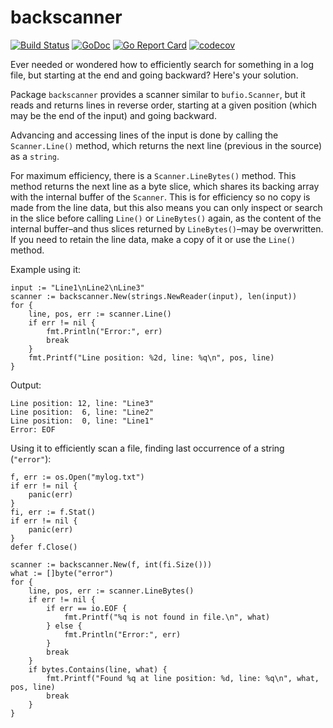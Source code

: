 # backscanner

[![Build Status](https://travis-ci.org/icza/backscanner.svg?branch=master)](https://travis-ci.org/icza/backscanner)
[![GoDoc](https://godoc.org/github.com/icza/backscanner?status.svg)](https://godoc.org/github.com/icza/backscanner)
[![Go Report Card](https://goreportcard.com/badge/github.com/icza/backscanner)](https://goreportcard.com/report/github.com/icza/backscanner)
[![codecov](https://codecov.io/gh/icza/backscanner/branch/master/graph/badge.svg)](https://codecov.io/gh/icza/backscanner)

Ever needed or wondered how to efficiently search for something in a log file,
but starting at the end and going backward? Here's your solution.

Package `backscanner` provides a scanner similar to `bufio.Scanner`, but it reads
and returns lines in reverse order, starting at a given position (which may be
the end of the input) and going backward.

Advancing and accessing lines of the input is done by calling the `Scanner.Line()`
method, which returns the next line (previous in the source) as a `string`.

For maximum efficiency, there is a `Scanner.LineBytes()` method. This method
returns the next line as a byte slice, which shares its backing array with the
internal buffer of the `Scanner`. This is for efficiency so no copy is made from
the line data, but this also means you can only inspect or search in the slice
before calling `Line()` or `LineBytes()` again, as the content of the internal
buffer–and thus slices returned by `LineBytes()`–may be overwritten. If you need
to retain the line data, make a copy of it or use the `Line()` method.


Example using it:

	input := "Line1\nLine2\nLine3"
	scanner := backscanner.New(strings.NewReader(input), len(input))
	for {
		line, pos, err := scanner.Line()
		if err != nil {
			fmt.Println("Error:", err)
			break
		}
		fmt.Printf("Line position: %2d, line: %q\n", pos, line)
	}

Output:

	Line position: 12, line: "Line3"
	Line position:  6, line: "Line2"
	Line position:  0, line: "Line1"
	Error: EOF

Using it to efficiently scan a file, finding last occurrence of a string (`"error"`):

	f, err := os.Open("mylog.txt")
	if err != nil {
		panic(err)
	}
	fi, err := f.Stat()
	if err != nil {
		panic(err)
	}
	defer f.Close()

	scanner := backscanner.New(f, int(fi.Size()))
	what := []byte("error")
	for {
		line, pos, err := scanner.LineBytes()
		if err != nil {
			if err == io.EOF {
				fmt.Printf("%q is not found in file.\n", what)
			} else {
				fmt.Println("Error:", err)
			}
			break
		}
		if bytes.Contains(line, what) {
			fmt.Printf("Found %q at line position: %d, line: %q\n", what, pos, line)
			break
		}
	}
